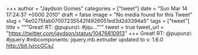 
+++
author = "Jaydson Gomes"
categories = ["tweet"]
date = "Sun Mar 14 17:24:37 +0000 2010"
draft = false
image = "No media found for this Tweet"
slug = "4e0275fab07007235542f4926051ed3d2d3394a5"
tags = ["tweet"]
title = """Great! RT: @pupunzi: #jqu..."""
tweet = true
tweet_url = "https://twitter.com/jaydson/status/10476810913"
+++
Great! RT: @pupunzi: #jquery #mbcomponents: jquery.mb.extruder updated to v. 1.6.0 http://bit.ly/ccGCsJ
